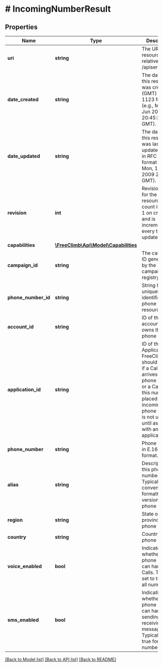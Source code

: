 # # IncomingNumberResult

## Properties

Name | Type | Description | Notes
------------ | ------------- | ------------- | -------------
**uri** | **string** | The URI for this resource, relative to /apiserver. | [optional]
**date_created** | **string** | The date that this resource was created (GMT) in RFC 1123 format (e.g., Mon, 15 Jun 2009 20:45:30 GMT). | [optional]
**date_updated** | **string** | The date that this resource was last updated (GMT) in RFC 1123 format (e.g., Mon, 15 Jun 2009 20:45:30 GMT). | [optional]
**revision** | **int** | Revision count for the resource. This count is set to 1 on creation and is incremented every time it is updated. | [optional]
**capabilities** | [**\FreeClimb\Api\Model\Capabilities**](Capabilities.md) |  | [optional]
**campaign_id** | **string** | The campaign ID generated by the campaign registry | [optional]
**phone_number_id** | **string** | String that uniquely identifies this phone number resource. | [optional]
**account_id** | **string** | ID of the account that owns this phone number. | [optional]
**application_id** | **string** | ID of the Application that FreeClimb should contact if a Call or SMS arrives for this phone number or a Call from this number is placed. An incoming phone number is not useful until associated with an applicationId. | [optional]
**phone_number** | **string** | Phone number in E.164 format. | [optional]
**alias** | **string** | Description for this phone number. Typically the conventionally-formatted version of the phone number. | [optional]
**region** | **string** | State or province of this phone number. | [optional]
**country** | **string** | Country of this phone number. | [optional]
**voice_enabled** | **bool** | Indicates whether the phone number can handle Calls. Typically set to true for all numbers. | [optional]
**sms_enabled** | **bool** | Indication of whether the phone number can handle sending and receiving SMS messages. Typically set to true for all numbers. | [optional]

[[Back to Model list]](../../README.md#models) [[Back to API list]](../../README.md#endpoints) [[Back to README]](../../README.md)
